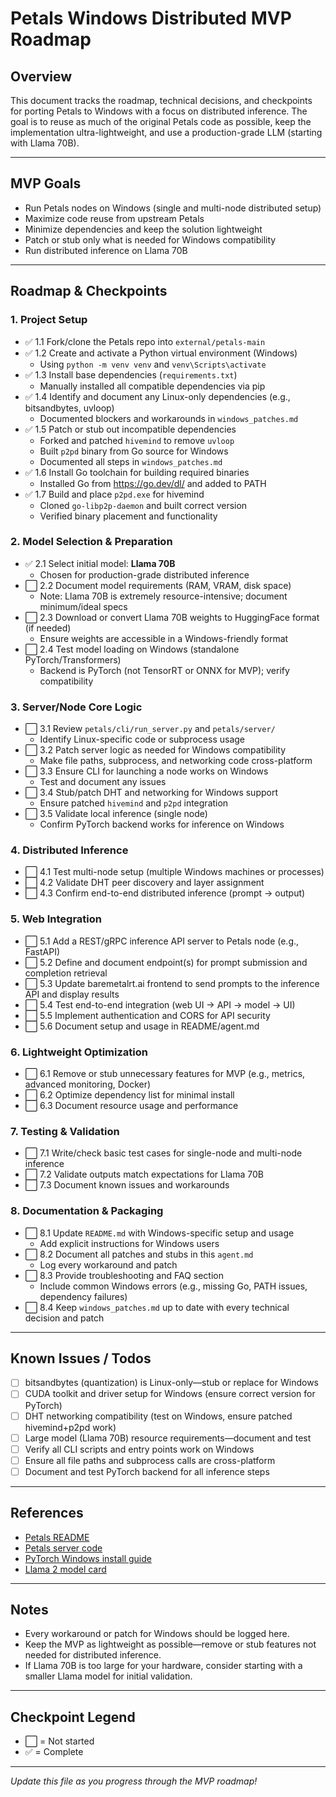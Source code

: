# Petals Windows Distributed MVP Roadmap

## Overview
This document tracks the roadmap, technical decisions, and checkpoints for porting Petals to Windows with a focus on distributed inference. The goal is to reuse as much of the original Petals code as possible, keep the implementation ultra-lightweight, and use a production-grade LLM (starting with Llama 70B).

---

## MVP Goals
- Run Petals nodes on Windows (single and multi-node distributed setup)
- Maximize code reuse from upstream Petals
- Minimize dependencies and keep the solution lightweight
- Patch or stub only what is needed for Windows compatibility
- Run distributed inference on Llama 70B

---

## Roadmap & Checkpoints

### 1. Project Setup
- ✅ 1.1 Fork/clone the Petals repo into `external/petals-main`
- ✅ 1.2 Create and activate a Python virtual environment (Windows)
    - Using `python -m venv venv` and `venv\Scripts\activate`
- ✅ 1.3 Install base dependencies (`requirements.txt`)
    - Manually installed all compatible dependencies via pip
- ✅ 1.4 Identify and document any Linux-only dependencies (e.g., bitsandbytes, uvloop)
    - Documented blockers and workarounds in `windows_patches.md`
- ✅ 1.5 Patch or stub out incompatible dependencies
    - Forked and patched `hivemind` to remove `uvloop`
    - Built `p2pd` binary from Go source for Windows
    - Documented all steps in `windows_patches.md`
- ✅ 1.6 Install Go toolchain for building required binaries
    - Installed Go from https://go.dev/dl/ and added to PATH
- ✅ 1.7 Build and place `p2pd.exe` for hivemind
    - Cloned `go-libp2p-daemon` and built correct version
    - Verified binary placement and functionality

### 2. Model Selection & Preparation
- ✅ 2.1 Select initial model: **Llama 70B**
    - Chosen for production-grade distributed inference
- ⬜ 2.2 Document model requirements (RAM, VRAM, disk space)
    - Note: Llama 70B is extremely resource-intensive; document minimum/ideal specs
- ⬜ 2.3 Download or convert Llama 70B weights to HuggingFace format (if needed)
    - Ensure weights are accessible in a Windows-friendly format
- ⬜ 2.4 Test model loading on Windows (standalone PyTorch/Transformers)
    - Backend is PyTorch (not TensorRT or ONNX for MVP); verify compatibility

### 3. Server/Node Core Logic
- ⬜ 3.1 Review `petals/cli/run_server.py` and `petals/server/`
    - Identify Linux-specific code or subprocess usage
- ⬜ 3.2 Patch server logic as needed for Windows compatibility
    - Make file paths, subprocess, and networking code cross-platform
- ⬜ 3.3 Ensure CLI for launching a node works on Windows
    - Test and document any issues
- ⬜ 3.4 Stub/patch DHT and networking for Windows support
    - Ensure patched `hivemind` and `p2pd` integration
- ⬜ 3.5 Validate local inference (single node)
    - Confirm PyTorch backend works for inference on Windows

### 4. Distributed Inference
- ⬜ 4.1 Test multi-node setup (multiple Windows machines or processes)
- ⬜ 4.2 Validate DHT peer discovery and layer assignment
- ⬜ 4.3 Confirm end-to-end distributed inference (prompt → output)

### 5. Web Integration
- ⬜ 5.1 Add a REST/gRPC inference API server to Petals node (e.g., FastAPI)
- ⬜ 5.2 Define and document endpoint(s) for prompt submission and completion retrieval
- ⬜ 5.3 Update baremetalrt.ai frontend to send prompts to the inference API and display results
- ⬜ 5.4 Test end-to-end integration (web UI → API → model → UI)
- ⬜ 5.5 Implement authentication and CORS for API security
- ⬜ 5.6 Document setup and usage in README/agent.md

### 6. Lightweight Optimization
- ⬜ 6.1 Remove or stub unnecessary features for MVP (e.g., metrics, advanced monitoring, Docker)
- ⬜ 6.2 Optimize dependency list for minimal install
- ⬜ 6.3 Document resource usage and performance

### 7. Testing & Validation
- ⬜ 7.1 Write/check basic test cases for single-node and multi-node inference
- ⬜ 7.2 Validate outputs match expectations for Llama 70B
- ⬜ 7.3 Document known issues and workarounds

### 8. Documentation & Packaging
- ⬜ 8.1 Update `README.md` with Windows-specific setup and usage
    - Add explicit instructions for Windows users
- ⬜ 8.2 Document all patches and stubs in this `agent.md`
    - Log every workaround and patch
- ⬜ 8.3 Provide troubleshooting and FAQ section
    - Include common Windows errors (e.g., missing Go, PATH issues, dependency failures)
- ⬜ 8.4 Keep `windows_patches.md` up to date with every technical decision and patch

---

## Known Issues / Todos
- [ ] bitsandbytes (quantization) is Linux-only—stub or replace for Windows
- [ ] CUDA toolkit and driver setup for Windows (ensure correct version for PyTorch)
- [ ] DHT networking compatibility (test on Windows, ensure patched hivemind+p2pd work)
- [ ] Large model (Llama 70B) resource requirements—document and test
- [ ] Verify all CLI scripts and entry points work on Windows
- [ ] Ensure all file paths and subprocess calls are cross-platform
- [ ] Document and test PyTorch backend for all inference steps

---

## References
- [Petals README](../README.md)
- [Petals server code](petals/server/)
- [PyTorch Windows install guide](https://pytorch.org/get-started/locally/)
- [Llama 2 model card](https://huggingface.co/meta-llama/Llama-2-70b-hf)

---

## Notes
- Every workaround or patch for Windows should be logged here.
- Keep the MVP as lightweight as possible—remove or stub features not needed for distributed inference.
- If Llama 70B is too large for your hardware, consider starting with a smaller Llama model for initial validation.

---

## Checkpoint Legend
- ⬜ = Not started
- ✅ = Complete

---
*Update this file as you progress through the MVP roadmap!*
